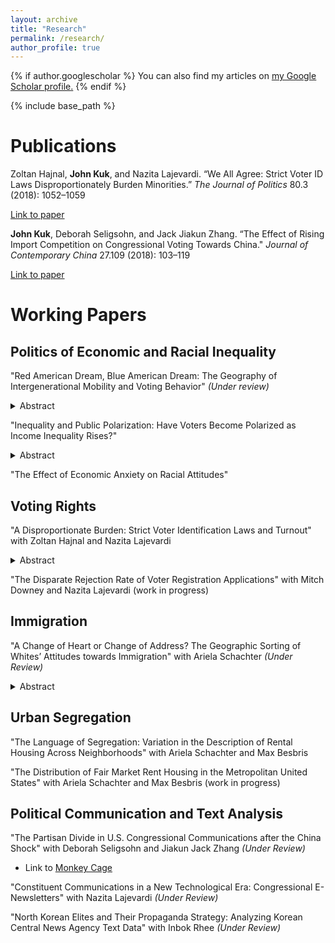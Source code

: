 ```yaml
---
layout: archive
title: "Research"
permalink: /research/
author_profile: true
---
```


{% if author.googlescholar %}
  You can also find my articles on <u><a href="{{author.googlescholar}}">my Google Scholar profile</a>.</u>
{% endif %}

<!-- Global site tag (gtag.js) - Google Analytics -->
<script async src="https://www.googletagmanager.com/gtag/js?id=UA-123521501-1"></script>
<script>
  window.dataLayer = window.dataLayer || [];
  function gtag(){dataLayer.push(arguments);}
  gtag('js', new Date());

  gtag('config', 'UA-123521501-1');
</script>


{% include base_path %}

Publications
======
Zoltan Hajnal, **John Kuk**, and Nazita Lajevardi. “We All Agree: Strict Voter ID Laws Disproportionately Burden Minorities.” *The Journal of Politics* 80.3 (2018): 1052–1059

[Link to paper](https://www.journals.uchicago.edu/doi/abs/10.1086/696617)

**John Kuk**, Deborah Seligsohn, and Jack Jiakun Zhang. “The Effect of Rising Import Competition on Congressional Voting Towards China." *Journal of Contemporary China* 27.109 (2018): 103–119

[Link to paper](https://www.tandfonline.com/doi/abs/10.1080/10670564.2017.1363024)




Working Papers
=======

## Politics of Economic and Racial Inequality 
"Red American Dream, Blue American Dream: The Geography of Intergenerational Mobility and Voting Behavior" *(Under review)*
<details><summary>Abstract</summary>
<p>
What happens to voters’ hearts and minds when the reality of the American Dream is shifting? The United States has long been called the “Land of Opportunity” with its high levels of social mobility long considered to be the bedrock of American exceptionalism. However, recent research on intergenerational mobility has found large geographical differences within the United States. In this article, I develop a theory explaining why the level of intergenerational mobility in voters’ neighborhoods is correlated with voting behavior. I show that county level-measured mobility is positively correlated with Republican vote share and the individual probability of voting Republican. This article also provides an explanation why poor voters support Republican candidates. Low-income voters vote Republican in the presence of the prospect that hard work will offer them an opportunity to succeed. Low-income voters’ likelihood of voting Republican is more strongly correlated with intergenerational mobility than middle- and high-income voters.
 </p>
</details>


"Inequality and Public Polarization: Have Voters Become Polarized as Income Inequality Rises?"

<details><summary>Abstract</summary>
<p>
This study investigates a microfoundation that links income inequality and political polarization in Congress. To better understand polarization among the public and its relationship with inequality, I estimate voters’ ideology in two dimensions from 1980 to 2012 with a two-dimensional item response theory (IRT) model. The IRT model shows that the degree of polarization in economic policy preferences has not increased since 1980, but polarization on identity politics and social issues has increased. The degree of polarization on social issues and the level of inequality are highly correlated as the degree of correlation between polarization among elected officials and inequality. These results suggest that the link between inequality and polarization in Congress is voters’ polarization on social issues, not redistributive preferences.
 </p>
</details>

"The Effect of Economic Anxiety on Racial Attitudes"

## Voting Rights
"A Disproportionate Burden: Strict Voter Identification Laws and Turnout" with Zoltan Hajnal and Nazita Lajevardi

<details><summary>Abstract</summary>
<p>
Critics of strict photo identification laws claim that they impose a disproportionate burden on minority voters.  Yet, empirical studies assessing the impact of these laws on minority turnout have reached decidedly mixed results. This article offers a more rigorous test that will help advance the empirical literature and contribute to the legal debate in three ways: we focus on recent elections with a broad set of strict photo ID laws in place, rely on official turnout data rather than surveys, and employ a research design that assesses change over time using a difference-in-difference approach to alleviate the inference problems that plague most existing studies. We use aggregate county turnout data from 2012 to 2016 and find that the racial gap in turnout between more diverse and less diverse counties grew more in states enacting new strict photo ID laws than it did elsewhere.  Strict voter ID laws appear to discriminate.   
</p>
</details>


"The Disparate Rejection Rate of Voter Registration Applications" with Mitch Downey and Nazita Lajevardi (work in progress)

## Immigration
"A Change of Heart or Change of Address? The Geographic Sorting of Whites’ Attitudes towards Immigration" with Ariela Schachter *(Under Review)*

<details><summary>Abstract</summary>
<p>
Do White Americans change their attitudes when immigrants move into their communities? Evidence from public opinion research remains mixed; finding support for both threat and contact effects, and inferring causality from cross-sectional data. Drawing from research on White flight, we instead propose a geographic sorting model: White Americans who are predisposed to dislike immigration are more likely to leave communities with growing immigrant populations and move to places with fewer immigrants. In the long run, Whites with liberal immigration attitudes remain in places with large immigrant populations, while those with more conservative attitudes move away. We offer evidence supporting the sorting model using geocoded panel data from the General Social Survey (2008-2010). The results suggest White Americans’ residential mobility may be a key mechanism linking local immigrant population size and public opinion on immigration
</p>
</details>


## Urban Segregation

"The Language of Segregation: Variation in the Description of Rental Housing Across Neighborhoods" with Ariela Schachter and Max Besbris

"The Distribution of Fair Market Rent Housing in the Metropolitan United States" with Ariela Schachter and Max Besbris (work in progress)

## Political Communication and Text Analysis

"The Partisan Divide in U.S. Congressional Communications after the China Shock" with Deborah Seligsohn and Jiakun Jack Zhang *(Under Review)*
- Link to [Monkey Cage](https://www.washingtonpost.com/news/monkey-cage/wp/2018/08/07/why-republicans-dont-push-back-on-trumps-china-tariffs-in-one-map/?utm_term=.381c8ba32608)

"Constituent Communications in a New Technological Era: Congressional E-Newsletters" with Nazita Lajevardi *(Under Review)*

"North Korean Elites and Their Propaganda Strategy: Analyzing Korean Central News Agency Text Data" with Inbok Rhee *(Under Review)*
